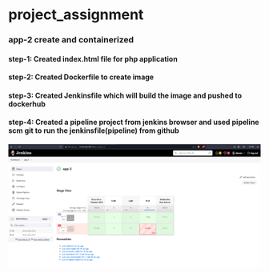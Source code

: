 # project_assignment 
### app-2 create and containerized

#### step-1: Created index.html file for php application

#### step-2: Created Dockerfile to create image

#### step-3: Created Jenkinsfile which will build the image and pushed to dockerhub

#### step-4: Created a pipeline project from jenkins browser and used pipeline scm git to run the jenkinsfile(pipeline) from github
![pipeline_output](/images/image1.PNG)